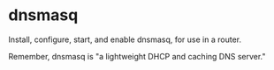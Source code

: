 dnsmasq
=======

Install, configure, start, and enable dnsmasq, for use in a router.

Remember, dnsmasq is "a lightweight DHCP and caching DNS server."
